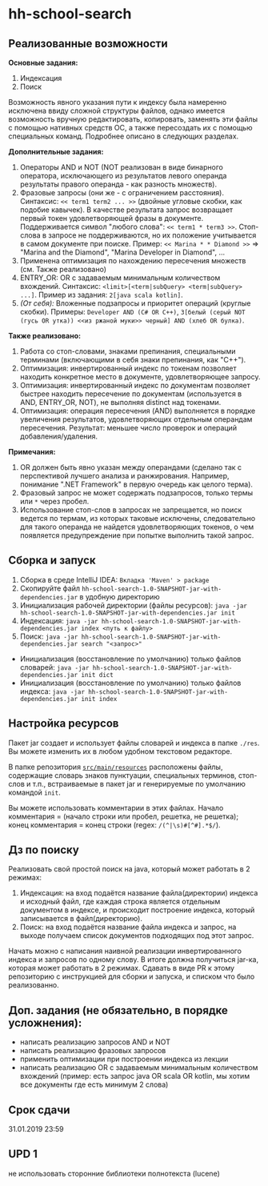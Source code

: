 # hh-school-search

## Реализованные возможности

**Основные задания:**
1. Индексация
2. Поиск

Возможность явного указания пути к индексу была намеренно исключена ввиду сложной структуры файлов, однако имеется возможность вручную редактировать, копировать, заменять эти файлы с помощью нативных средств ОС,
а также пересоздать их с помощью специальных команд. Подробнее описано в следующих разделах.

**Дополнительные задания:**
1. Операторы AND и NOT (NOT реализован в виде бинарного оператора, исключающего из результатов левого операнда результаты правого операнда - как разность множеств).
2. Фразовые запросы (они же - c ограничением расстояния). Синтаксис: `<< term1 term2 ... >>` (двойные угловые скобки, как подобие кавычек).
В качестве результата запрос возвращает первый токен удовлетворяющей фразы в документе.
Поддерживается символ "любого слова": `<< term1 * term3 >>`. Стоп-слова в запросе не поддерживаются, но их положение учитывается в самом документе при поиске.
Пример: `<< Marina * * Diamond >>` => "Marina and the Diamond", "Marina Developer in Diamond", ...
3. Применена оптимизация по нахождению пересечения множеств (см. Также реализовано)
4. ENTRY_OR: OR с задаваемым минимальным количеством вхождений. Синтаксис: `<limit>[<term|subQuery> <term|subQuery> ...]`.
Пример из задания: `2[java scala kotlin]`.
5. *(От себя):* Вложенные подзапросы и приоритет операций (круглые скобки).
Примеры: `Developer AND (C# OR C++)`, `3[белый (серый NOT (гусь OR утка)) <<из ржаной муки>> черный] AND (хлеб OR булка)`.
   
**Также реализовано:**
1. Работа со стоп-словами, знаками препинания, специальными терминами (включающими в себя знаки препинания, как "C++").
2. Оптимизация: инвертированный индекс по токенам позволяет находить конкретное место в документе, удовлетворяющее запросу.
3. Оптимизация: инвертированный индекс по документам позволяет быстрее находить пересечение по документам (используется в AND, ENTRY_OR, NOT), не выполняя distinct над токенами.
4. Оптимизация: операция пересечения (AND) выполняется в порядке увеличения результатов, удовлетворяющих отдельным операндам пересечения. Результат: меньшее число проверок и операций добавления/удаления.
   
**Примечания:**
1. OR должен быть явно указан между операндами (сделано так с перспективой лучшего анализа и ранжирования. Например, понимание ".NET Framework" в первую очередь как целого терма).
2. Фразовый запрос не может содержать подзапросов, только термы или `*` через пробел.
3. Использование стоп-слов в запросах не запрещается, но поиск ведется по термам, из которых таковые исключены, следовательно для такого операнда не найдется удовлетворяющих токенов, о чем появляется предупреждение при попытке выполнить такой запрос. 

## Сборка и запуск

1. Сборка в среде IntelliJ IDEA: `Вкладка 'Maven' > package`
2. Скопируйте файл `hh-school-search-1.0-SNAPSHOT-jar-with-dependencies.jar` в удобную директорию
3. Инициализация рабочей директории (файлы ресурсов): `java -jar hh-school-search-1.0-SNAPSHOT-jar-with-dependencies.jar init`
4. Индексация: `java -jar hh-school-search-1.0-SNAPSHOT-jar-with-dependencies.jar index <путь к файлу>`
5. Поиск: `java -jar hh-school-search-1.0-SNAPSHOT-jar-with-dependencies.jar search "<запрос>"`

* Инициализация (восстановление по умолчанию) только файлов словарей: `java -jar hh-school-search-1.0-SNAPSHOT-jar-with-dependencies.jar init dict`
* Инициализация (восстановление по умолчанию) только файлов индекса: `java -jar hh-school-search-1.0-SNAPSHOT-jar-with-dependencies.jar init index` 

## Настройка ресурсов

Пакет jar создает и использует файлы словарей и индекса в папке `./res`.
Вы можете изменить их в любом удобном текстовом редакторе.

В папке репозитория [`src/main/resources`](src/main/resources) расположены файлы, содержащие словарь знаков пунктуации, специальных терминов, стоп-слов и т.п., встраиваемые в пакет jar и генерируемые по умолчанию командой `init`.

Вы можете использовать комментарии в этих файлах.
Начало комментария = (начало строки или пробел, решетка, не решетка); конец комментария = конец строки (regex: `/(^|\s)#[^#].*$/`).

## Дз по поиску 

Реализовать свой простой поиск на java, который может работать в 2 режимах: 

1. Индексация: на вход подаётся название файла(директории) индекса и исходный файл, где каждая строка является отдельным документом в индексе, и происходит построение индекса, который записывается в файл(директорию). 
2. Поиск: на вход подаётся название файла индекса и запрос, на выходе получаем список документов подходящих под этот запрос.

Начать можно с написания наивной реализации инвертированного индекса и запросов по одному слову. В итоге должна получиться jar-ка, которая может работать в 2 режимах. Сдавать в виде PR к этому репозиторию с инструкцией для сборки и запуска, и списком что было реализованно. 

## Доп. задания (не обязательно, в порядке усложнения): 
* написать реализацию запросов AND и NOT
* написать реализацию фразовых запросов
* применить оптимизации при построении индекса из лекции
* написать реализацию OR с задаваемым минимальным количеством вхождений (пример: есть запрос java OR scala OR kotlin, мы хотим все документы где есть минимум 2 слова)

## Срок сдачи

31.01.2019 23:59

## UPD 1

не использовать сторонние библиотеки полнотекста (lucene)
